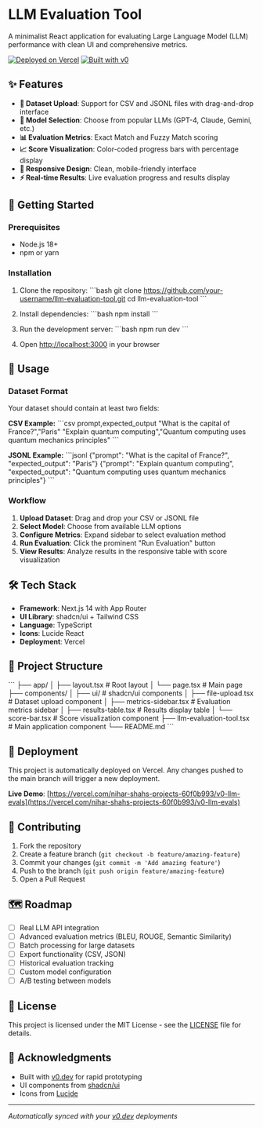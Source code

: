# LLM Evaluation Tool

A minimalist React application for evaluating Large Language Model (LLM) performance with clean UI and comprehensive metrics.

[![Deployed on Vercel](https://img.shields.io/badge/Deployed%20on-Vercel-black?style=for-the-badge&logo=vercel)](https://vercel.com/nihar-shahs-projects-60f0b993/v0-llm-evals)
[![Built with v0](https://img.shields.io/badge/Built%20with-v0.dev-black?style=for-the-badge)](https://v0.dev/chat/projects/XjtZEK3f5U8)

## ✨ Features

- **📁 Dataset Upload**: Support for CSV and JSONL files with drag-and-drop interface
- **🤖 Model Selection**: Choose from popular LLMs (GPT-4, Claude, Gemini, etc.)
- **📊 Evaluation Metrics**: Exact Match and Fuzzy Match scoring
- **📈 Score Visualization**: Color-coded progress bars with percentage display
- **📱 Responsive Design**: Clean, mobile-friendly interface
- **⚡ Real-time Results**: Live evaluation progress and results display

## 🚀 Getting Started

### Prerequisites

- Node.js 18+ 
- npm or yarn

### Installation

1. Clone the repository:
\`\`\`bash
git clone https://github.com/your-username/llm-evaluation-tool.git
cd llm-evaluation-tool
\`\`\`

2. Install dependencies:
\`\`\`bash
npm install
\`\`\`

3. Run the development server:
\`\`\`bash
npm run dev
\`\`\`

4. Open [http://localhost:3000](http://localhost:3000) in your browser

## 📖 Usage

### Dataset Format

Your dataset should contain at least two fields:

**CSV Example:**
\`\`\`csv
prompt,expected_output
"What is the capital of France?","Paris"
"Explain quantum computing","Quantum computing uses quantum mechanics principles"
\`\`\`

**JSONL Example:**
\`\`\`jsonl
{"prompt": "What is the capital of France?", "expected_output": "Paris"}
{"prompt": "Explain quantum computing", "expected_output": "Quantum computing uses quantum mechanics principles"}
\`\`\`

### Workflow

1. **Upload Dataset**: Drag and drop your CSV or JSONL file
2. **Select Model**: Choose from available LLM options
3. **Configure Metrics**: Expand sidebar to select evaluation method
4. **Run Evaluation**: Click the prominent "Run Evaluation" button
5. **View Results**: Analyze results in the responsive table with score visualization

## 🛠️ Tech Stack

- **Framework**: Next.js 14 with App Router
- **UI Library**: shadcn/ui + Tailwind CSS
- **Language**: TypeScript
- **Icons**: Lucide React
- **Deployment**: Vercel

## 📁 Project Structure

\`\`\`
├── app/
│   ├── layout.tsx          # Root layout
│   └── page.tsx            # Main page
├── components/
│   ├── ui/                 # shadcn/ui components
│   ├── file-upload.tsx     # Dataset upload component
│   ├── metrics-sidebar.tsx # Evaluation metrics sidebar
│   ├── results-table.tsx   # Results display table
│   └── score-bar.tsx       # Score visualization component
├── llm-evaluation-tool.tsx # Main application component
└── README.md
\`\`\`

## 🚀 Deployment

This project is automatically deployed on Vercel. Any changes pushed to the main branch will trigger a new deployment.

**Live Demo**: [https://vercel.com/nihar-shahs-projects-60f0b993/v0-llm-evals](https://vercel.com/nihar-shahs-projects-60f0b993/v0-llm-evals)

## 🤝 Contributing

1. Fork the repository
2. Create a feature branch (`git checkout -b feature/amazing-feature`)
3. Commit your changes (`git commit -m 'Add amazing feature'`)
4. Push to the branch (`git push origin feature/amazing-feature`)
5. Open a Pull Request

## 🗺️ Roadmap

- [ ] Real LLM API integration
- [ ] Advanced evaluation metrics (BLEU, ROUGE, Semantic Similarity)
- [ ] Batch processing for large datasets
- [ ] Export functionality (CSV, JSON)
- [ ] Historical evaluation tracking
- [ ] Custom model configuration
- [ ] A/B testing between models

## 📄 License

This project is licensed under the MIT License - see the [LICENSE](LICENSE) file for details.

## 🙏 Acknowledgments

- Built with [v0.dev](https://v0.dev) for rapid prototyping
- UI components from [shadcn/ui](https://ui.shadcn.com)
- Icons from [Lucide](https://lucide.dev)

---

*Automatically synced with your [v0.dev](https://v0.dev) deployments*
